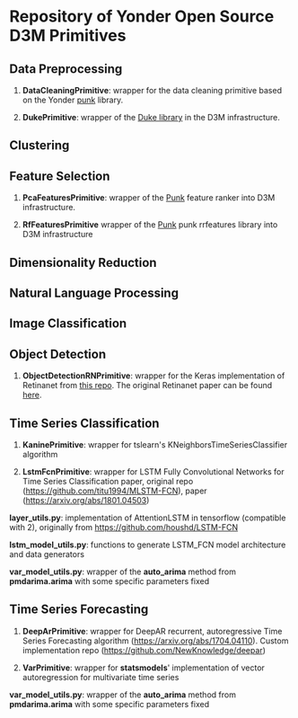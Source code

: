 # Repository of Yonder Open Source D3M Primitives

## Data Preprocessing

1. **DataCleaningPrimitive**: wrapper for the data cleaning primitive based on the Yonder [punk](https://github.com/NewKnowledge/punk) library.

2. **DukePrimitive**: wrapper of the [Duke library](https://github.com/NewKnowledge/duke) in the D3M infrastructure.

## Clustering

## Feature Selection

1. **PcaFeaturesPrimitive**: wrapper of the [Punk](https://github.com/NewKnowledge/punk) feature ranker into D3M infrastructure.

2. **RfFeaturesPrimitive** wrapper of the [Punk](https://github.com/NewKnowledge/punk) punk rrfeatures library into D3M infrastructure

## Dimensionality Reduction

## Natural Language Processing

## Image Classification

## Object Detection

1. **ObjectDetectionRNPrimitive**: wrapper for the Keras implementation of Retinanet from [this repo](https://github.com/fizyr/keras-retinanet). The original Retinanet paper can be found [here](https://arxiv.org/abs/1708.02002).

## Time Series Classification

1. **KaninePrimitive**: wrapper for tslearn's KNeighborsTimeSeriesClassifier algorithm

2. **LstmFcnPrimitive**: wrapper for LSTM Fully Convolutional Networks for Time Series Classification paper, original repo (https://github.com/titu1994/MLSTM-FCN), paper (https://arxiv.org/abs/1801.04503)

**layer_utils.py**: implementation of AttentionLSTM in tensorflow (compatible with 2), originally from https://github.com/houshd/LSTM-FCN

**lstm_model_utils.py**: functions to generate LSTM_FCN model architecture and data generators

**var_model_utils.py**: wrapper of the **auto_arima** method from **pmdarima.arima** with some specific parameters fixed

## Time Series Forecasting

1. **DeepArPrimitive**: wrapper for DeepAR recurrent, autoregressive Time Series Forecasting algorithm (https://arxiv.org/abs/1704.04110). Custom implementation repo (https://github.com/NewKnowledge/deepar)

2. **VarPrimitive**: wrapper for **statsmodels**' implementation of vector autoregression for multivariate time series

**var_model_utils.py**: wrapper of the **auto_arima** method from **pmdarima.arima** with some specific parameters fixed


